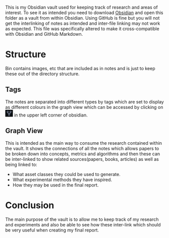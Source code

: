 This is my Obsidian vault used for keeping track of research and areas of interest. To see it as intended you need to download [Obsidian](https://www.poo.com) and open this folder as a vault from within Obsidian. Using GitHub is fine but you will not get the interlinking of notes as intended and inter-file linking may not work as expected. This file was specifically altered to make it cross-compatible with Obsidian and GitHub Markdown.
# Structure
Bin contains images, etc that are included as in notes and is just to keep these out of the directory structure.
## Tags
The notes are separated into different types by tags which are set to display as different colours in the graph view which can be accessed by clicking on ![the three inter-connected nodes icon](Bin/graph_icon.png) in the upper left corner of obsidian.
## Graph View
This is intended as the main way to consume the research contained within the vault. It shows the connections of all the notes which allows papers to be broken down into concepts, metrics and algorithms and then these can be inter-linked to show related sources(papers, books, articles) as well as being linked to:
- What asset classes they could be used to generate.
- What experimental methods they have inspired.
- How they may be used in the final report.
# Conclusion
The main purpose of the vault is to allow me to keep track of my research and experiments and also be able to see how these inter-link which should be very useful when creating my final report.